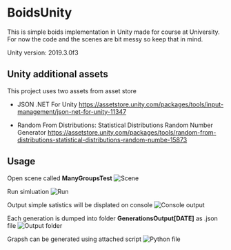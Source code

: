 # BoidsUnity

This is simple boids implementation in Unity made for course at University. For now the code and the scenes are bit messy so keep that in mind.

Unity version: 2019.3.0f3

## Unity additional assets
This project uses two assets from asset store

* JSON .NET For Unity
https://assetstore.unity.com/packages/tools/input-management/json-net-for-unity-11347

* Random From Distributions: Statistical Distributions Random Number Generator 
https://assetstore.unity.com/packages/tools/random-from-distributions-statistical-distributions-random-numbe-15873

## Usage
Open scene called **ManyGroupsTest**
![Scene](https://github.com/SebaLenny/BoidsUnity/Photos/scene.png)

Run simluation
![Run](https://github.com/SebaLenny/BoidsUnity/Photos/run.png)

Output simple satistics will be displated on console
![Console output](https://github.com/SebaLenny/BoidsUnity/Photos/console.png)

Each generation is dumped into folder **GenerationsOutput[DATE]** as .json file
![Output folder](https://github.com/SebaLenny/BoidsUnity/Photos/out_folder.png)

Grapsh can be generated using attached script
![Python file](https://github.com/SebaLenny/BoidsUnity/Photos/python_file.png)
